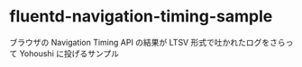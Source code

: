 fluentd-navigation-timing-sample
================================

ブラウザの Navigation Timing API の結果が LTSV 形式で吐かれたログをさらって Yohoushi に投げるサンプル
